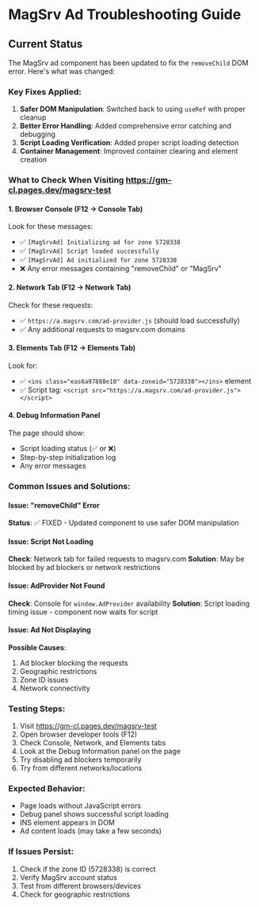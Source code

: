 # MagSrv Ad Troubleshooting Guide

## Current Status
The MagSrv ad component has been updated to fix the `removeChild` DOM error. Here's what was changed:

### Key Fixes Applied:
1. **Safer DOM Manipulation**: Switched back to using `useRef` with proper cleanup
2. **Better Error Handling**: Added comprehensive error catching and debugging
3. **Script Loading Verification**: Added proper script loading detection
4. **Container Management**: Improved container clearing and element creation

### What to Check When Visiting https://gm-cl.pages.dev/magsrv-test

#### 1. Browser Console (F12 → Console Tab)
Look for these messages:
- ✅ `[MagSrvAd] Initializing ad for zone 5728338`
- ✅ `[MagSrvAd] Script loaded successfully` 
- ✅ `[MagSrvAd] Ad initialized for zone 5728338`
- ❌ Any error messages containing "removeChild" or "MagSrv"

#### 2. Network Tab (F12 → Network Tab)
Check for these requests:
- ✅ `https://a.magsrv.com/ad-provider.js` (should load successfully)
- ✅ Any additional requests to magsrv.com domains

#### 3. Elements Tab (F12 → Elements Tab)
Look for:
- ✅ `<ins class="eas6a97888e10" data-zoneid="5728338"></ins>` element
- ✅ Script tag: `<script src="https://a.magsrv.com/ad-provider.js"></script>`

#### 4. Debug Information Panel
The page should show:
- Script loading status (✅ or ❌)
- Step-by-step initialization log
- Any error messages

### Common Issues and Solutions:

#### Issue: "removeChild" Error
**Status**: ✅ FIXED - Updated component to use safer DOM manipulation

#### Issue: Script Not Loading
**Check**: Network tab for failed requests to magsrv.com
**Solution**: May be blocked by ad blockers or network restrictions

#### Issue: AdProvider Not Found
**Check**: Console for `window.AdProvider` availability
**Solution**: Script loading timing issue - component now waits for script

#### Issue: Ad Not Displaying
**Possible Causes**:
1. Ad blocker blocking the requests
2. Geographic restrictions
3. Zone ID issues
4. Network connectivity

### Testing Steps:
1. Visit https://gm-cl.pages.dev/magsrv-test
2. Open browser developer tools (F12)
3. Check Console, Network, and Elements tabs
4. Look at the Debug Information panel on the page
5. Try disabling ad blockers temporarily
6. Try from different networks/locations

### Expected Behavior:
- Page loads without JavaScript errors
- Debug panel shows successful script loading
- INS element appears in DOM
- Ad content loads (may take a few seconds)

### If Issues Persist:
1. Check if the zone ID (5728338) is correct
2. Verify MagSrv account status
3. Test from different browsers/devices
4. Check for geographic restrictions